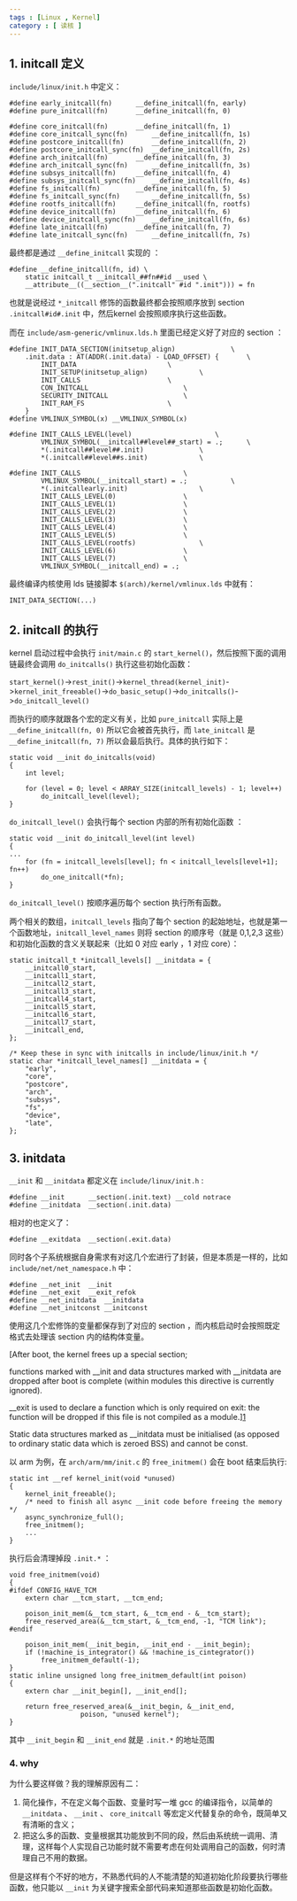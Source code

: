 ```yaml
---
tags : [Linux , Kernel]
category : [ 读核 ]
---
```


## 1. initcall 定义

`include/linux/init.h` 中定义：

```
#define early_initcall(fn)      __define_initcall(fn, early)
#define pure_initcall(fn)       __define_initcall(fn, 0)

#define core_initcall(fn)       __define_initcall(fn, 1)
#define core_initcall_sync(fn)      __define_initcall(fn, 1s)
#define postcore_initcall(fn)       __define_initcall(fn, 2)
#define postcore_initcall_sync(fn)  __define_initcall(fn, 2s)
#define arch_initcall(fn)       __define_initcall(fn, 3)
#define arch_initcall_sync(fn)      __define_initcall(fn, 3s)
#define subsys_initcall(fn)     __define_initcall(fn, 4)
#define subsys_initcall_sync(fn)    __define_initcall(fn, 4s)
#define fs_initcall(fn)         __define_initcall(fn, 5)
#define fs_initcall_sync(fn)        __define_initcall(fn, 5s)
#define rootfs_initcall(fn)     __define_initcall(fn, rootfs)
#define device_initcall(fn)     __define_initcall(fn, 6)
#define device_initcall_sync(fn)    __define_initcall(fn, 6s)
#define late_initcall(fn)       __define_initcall(fn, 7)
#define late_initcall_sync(fn)      __define_initcall(fn, 7s)
```

最终都是通过 `__define_initcall` 实现的 ：

```
#define __define_initcall(fn, id) \
    static initcall_t __initcall_##fn##id __used \
    __attribute__((__section__(".initcall" #id ".init"))) = fn
```

也就是说经过 `*_initcall` 修饰的函数最终都会按照顺序放到 section `.initcall#id#.init` 中，然后kernel 会按照顺序执行这些函数。
 
而在 `include/asm-generic/vmlinux.lds.h` 里面已经定义好了对应的 section ：

```
#define INIT_DATA_SECTION(initsetup_align)              \
    .init.data : AT(ADDR(.init.data) - LOAD_OFFSET) {       \
        INIT_DATA                       \
        INIT_SETUP(initsetup_align)             \
        INIT_CALLS                      \
        CON_INITCALL                        \
        SECURITY_INITCALL                   \
        INIT_RAM_FS                     \
    }
#define VMLINUX_SYMBOL(x) __VMLINUX_SYMBOL(x)

#define INIT_CALLS_LEVEL(level)                     \
        VMLINUX_SYMBOL(__initcall##level##_start) = .;      \
        *(.initcall##level##.init)              \
        *(.initcall##level##s.init)             \

#define INIT_CALLS                          \
        VMLINUX_SYMBOL(__initcall_start) = .;           \
        *(.initcallearly.init)                  \
        INIT_CALLS_LEVEL(0)                 \
        INIT_CALLS_LEVEL(1)                 \
        INIT_CALLS_LEVEL(2)                 \
        INIT_CALLS_LEVEL(3)                 \
        INIT_CALLS_LEVEL(4)                 \
        INIT_CALLS_LEVEL(5)                 \
        INIT_CALLS_LEVEL(rootfs)                \
        INIT_CALLS_LEVEL(6)                 \
        INIT_CALLS_LEVEL(7)                 \
        VMLINUX_SYMBOL(__initcall_end) = .;

```

最终编译内核使用 lds 链接脚本 `$(arch)/kernel/vmlinux.lds` 中就有：

```
INIT_DATA_SECTION(...)
```

## 2. initcall 的执行

kernel 启动过程中会执行 `init/main.c` 的 `start_kernel()`，然后按照下面的调用链最终会调用 `do_initcalls()` 执行这些初始化函数：

`start_kernel()`->`rest_init()`->`kernel_thread(kernel_init)`->`kernel_init_freeable()`->`do_basic_setup()`->`do_initcalls()`->`do_initcall_level()`

而执行的顺序就跟各个宏的定义有关，比如 `pure_initcall` 实际上是 `__define_initcall(fn, 0)` 所以它会被首先执行，而 `late_initcall` 是 `__define_initcall(fn, 7)` 所以会最后执行。具体的执行如下：

```
static void __init do_initcalls(void)
{
    int level;

    for (level = 0; level < ARRAY_SIZE(initcall_levels) - 1; level++)
        do_initcall_level(level);
}
```

`do_initcall_level()` 会执行每个 section 内部的所有初始化函数 ：

```
static void __init do_initcall_level(int level)
{
...
    for (fn = initcall_levels[level]; fn < initcall_levels[level+1]; fn++)
        do_one_initcall(*fn);
}
```

`do_initcall_level()` 按顺序遍历每个 section 执行所有函数。


两个相关的数组，`initcall_levels` 指向了每个 section 的起始地址，也就是第一个函数地址，`initcall_level_names` 则将 section 的顺序号（就是 0,1,2,3 这些）和初始化函数的含义关联起来（比如 0 对应 early ，1 对应 core）：

```
static initcall_t *initcall_levels[] __initdata = {
    __initcall0_start,
    __initcall1_start,
    __initcall2_start,
    __initcall3_start,
    __initcall4_start,
    __initcall5_start,
    __initcall6_start,
    __initcall7_start,
    __initcall_end,
};

/* Keep these in sync with initcalls in include/linux/init.h */
static char *initcall_level_names[] __initdata = {
    "early",
    "core",
    "postcore",
    "arch",
    "subsys",
    "fs",
    "device",
    "late",
};
```

## 3. initdata

`__init` 和 `__initdata` 都定义在 `include/linux/init.h` :

```
#define __init      __section(.init.text) __cold notrace
#define __initdata  __section(.init.data)               
```

相对的也定义了：

```
#define __exitdata  __section(.exit.data)
```

同时各个子系统根据自身需求有对这几个宏进行了封装，但是本质是一样的，比如 `include/net/net_namespace.h` 中：

```
#define __net_init  __init         
#define __net_exit  __exit_refok   
#define __net_initdata  __initdata 
#define __net_initconst __initconst
```

使用这几个宏修饰的变量都保存到了对应的 section ，而内核启动时会按照既定格式去处理该 section 内的结构体变量。

[After boot, the kernel frees up a special section;

functions marked with __init and data structures marked with __initdata are dropped after boot is complete (within modules this directive is currently ignored).

__exit is used to declare a function which is only required on exit: the function will be dropped if this file is not compiled as a module.][1]

Static data structures marked as __initdata must be initialised (as opposed to ordinary static data which is zeroed BSS) and cannot be const.

以 arm 为例，在 `arch/arm/mm/init.c` 的 `free_initmem()` 会在 boot 结束后执行:

```
static int __ref kernel_init(void *unused)
{
    kernel_init_freeable();
    /* need to finish all async __init code before freeing the memory */
    async_synchronize_full();
    free_initmem();
    ...
}
```

执行后会清理掉段 `.init.*` ：

```
void free_initmem(void)
{
#ifdef CONFIG_HAVE_TCM
    extern char __tcm_start, __tcm_end;

    poison_init_mem(&__tcm_start, &__tcm_end - &__tcm_start);
    free_reserved_area(&__tcm_start, &__tcm_end, -1, "TCM link");
#endif

    poison_init_mem(__init_begin, __init_end - __init_begin);
    if (!machine_is_integrator() && !machine_is_cintegrator())
        free_initmem_default(-1);
}
static inline unsigned long free_initmem_default(int poison)
{
    extern char __init_begin[], __init_end[];

    return free_reserved_area(&__init_begin, &__init_end,
                  poison, "unused kernel");
}
```

其中 `__init_begin` 和 `__init_end` 就是 `.init.*` 的地址范围

### 4. why

为什么要这样做？我的理解原因有二：

1. 简化操作，不在定义每个函数、变量时写一堆 gcc 的编译指令，以简单的 `__initdata` 、 `__init` 、 `core_initcall` 等宏定义代替复杂的命令，既简单又有清晰的含义；
2. 把这么多的函数、变量根据其功能放到不同的段，然后由系统统一调用、清理，这样每个人实现自己功能时就不需要考虑在何处调用自己的函数，何时清理自己不用的数据。

但是这样有个不好的地方，不熟悉代码的人不能清楚的知道初始化阶段要执行哪些函数，他只能以 `__init` 为关键字搜索全部代码来知道那些函数是初始化函数。

[1]: https://www.kernel.org/doc/htmldocs/kernel-hacking/














